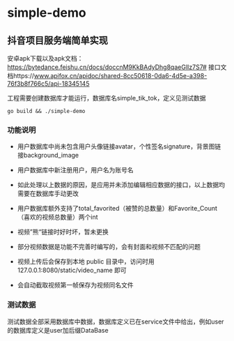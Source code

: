 # simple-demo

## 抖音项目服务端简单实现

安卓apk下载以及apk文档：https://bytedance.feishu.cn/docs/doccnM9KkBAdyDhg8qaeGlIz7S7#
接口文档https://www.apifox.cn/apidoc/shared-8cc50618-0da6-4d5e-a398-76f3b8f766c5/api-18345145

工程需要创建数据库才能运行，数据库名simple_tik_tok，定义见测试数据

```shell
go build && ./simple-demo
```

### 功能说明

* 用户数据库中尚未包含用户头像链接avatar，个性签名signature，背景图链接background_image
* 用户数据库中新注册用户，用户名为账号名
* 如此处理以上数据的原因，是应用并未添加编辑相应数据的接口，以上数据均需要在数据库手动更改

* 用户数据库额外支持了total_favorited（被赞的总数量）和Favorite_Count（喜欢的视频总数量）两个int

* 视频”熊“链接时好时坏，暂未更换
* 部分视频数据是功能不完善时编写的，会有封面和视频不匹配的问题

* 视频上传后会保存到本地 public 目录中，访问时用 127.0.0.1:8080/static/video_name 即可
* 会自动截取视频第一帧保存为视频同名文件

### 测试数据

测试数据全部采用数据库中数据，数据库定义已在service文件中给出，例如user的数据库定义是user加后缀DataBase
